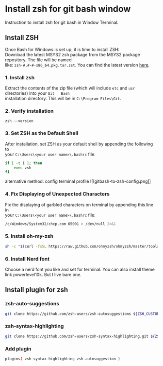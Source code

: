 # Install zsh for git bash window
Instruction to install zsh for git bash in Window Terminal.

## Install ZSH

Once Bash for Windows is set up, it is time to install ZSH:  
Download the latest MSYS2 zsh package from the MSYS2 package repository. The file will be named  
like: `zsh-#.#-#-x86_64.pkg.tar.zst`. You can find the latest version [here](https://packages.msys2.org/package/zsh).

### 1. Install zsh
Extract the contents of the zip file (which will include `etc` and `usr` directories) into your `Git  
Bash`  
installation directory. This will be in `C:\Program Files\Git`.
### 2. Verify installation
`zsh --version`

### 3. Set ZSH as the Default Shell

After installation, set ZSH as your default shell by appending the following to  
your  `C:\Users\<your user name>\.bashrc`  file:
```bash
if [ -t 1 ]; then
    exec zsh
fi
```
alternative method: config terminal profile
![[gitbash-to-zsh-config.png]]
### 4. Fix Displaying of Unexpected Characters

Fix the displaying of garbled characters on terminal by appending this line in  
your  `C:\Users\<your user name>\.bashrc`  file:
```bash
/c/Windows/System32/chcp.com 65001 > /dev/null 2>&1
```
### 5. Install oh-my-zsh

```bash
sh -c "$(curl -fsSL https://raw.github.com/ohmyzsh/ohmyzsh/master/tools/install.sh)"
```
### 6. Install Nerd font
Choose a nerd font you like and set for terminal.
You can also install theme link powerlevel10k. But I live bare one.

## Install plugin for zsh
### zsh-auto-suggestions
```bash
git clone https://github.com/zsh-users/zsh-autosuggestions ${ZSH_CUSTOM:-~/.oh-my-zsh/custom}/plugins/zsh-autosuggestions
```

### zsh-syntax-highlighting

```bash
git clone https://github.com/zsh-users/zsh-syntax-highlighting.git ${ZSH_CUSTOM:-~/.oh-my-zsh/custom}/plugins/zsh-syntax-highlighting
```


### Add plugin
```bash
plugins( zsh-syntax-highlighting zsh-autosuggestion )
```


